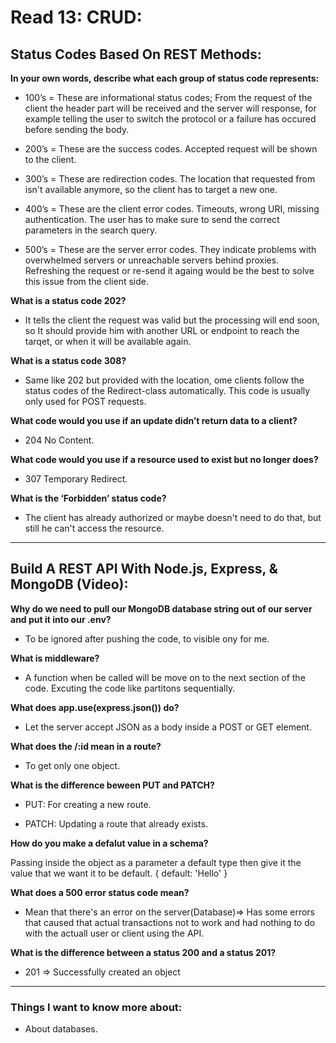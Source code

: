 # Read 13: CRUD:

## Status Codes Based On REST Methods:

**In your own words, describe what each group of status code represents:**

- 100’s = These are informational status codes; From the request of the client the header part will be received and the server will response, for example telling the user to switch the protocol or a failure has occured before sending the body.

- 200’s = These are the success codes. Accepted request will be shown to the client.

- 300’s = These are redirection codes. The location that requested from isn't available anymore, so the client has to target a new one.

- 400’s = These are the client error codes. Timeouts, wrong URI, missing authentication. The user has to make sure to send the correct parameters in the search query.

- 500’s = These are the server error codes. They indicate problems with overwhelmed servers or unreachable servers behind proxies. Refreshing the request or re-send it againg would be the best to solve this issue from the client side.

**What is a status code 202?**

- It tells the client the request was valid but the processing will end soon, so It should provide him with another URL or endpoint to reach the tarqet, or when it will be available again.

**What is a status code 308?**

- Same like 202 but provided with the location, ome clients follow the status codes of the Redirect-class automatically. This code is usually only used for POST requests.

**What code would you use if an update didn’t return data to a client?**

- 204 No Content.

**What code would you use if a resource used to exist but no longer does?**

- 307 Temporary Redirect.

**What is the ‘Forbidden’ status code?**

- The client has already authorized or maybe doesn't need to do that, but still he can't access the resource.

---------------------------------------------------------------------

## Build A REST API With Node.js, Express, & MongoDB (Video):

**Why do we need to pull our MongoDB database string out of our server and put it into our .env?**

- To be ignored after pushing the code, to visible ony for me.

**What is middleware?**

- A function when be called will be move on to the next section of the code. Excuting the code like partitons sequentially.

**What does app.use(express.json()) do?**

- Let the server accept JSON as a body inside a POST or GET element.

**What does the /:id mean in a route?**

- To get only one object.

**What is the difference beween PUT and PATCH?**

- PUT: For creating a new route.

- PATCH: Updating a route that already exists.

**How do you make a defalut value in a schema?**

Passing inside the object as a parameter a default type then give it the value that we want it to be default.
{
	default: 'Hello'
}

**What does a 500 error status code mean?**

- Mean that there's an error on the server(Database)=> Has some errors that caused that actual transactions not to work and had nothing to do with the actuall user or client using the API.

**What is the difference between a status 200 and a status 201?**

- 201 => Successfully created an object

---------------------------------------------------------------------

### Things I want to know more about:

- About databases.

